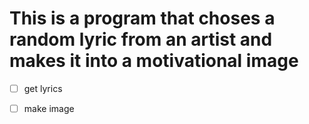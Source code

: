 # This is a program that choses a random lyric from an artist and makes it into a motivational image

- [ ] get lyrics
- [ ] make image

